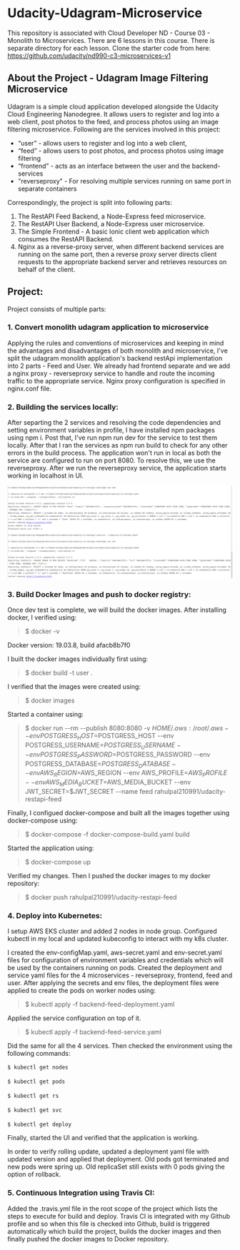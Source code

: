 # Udacity-Udagram-Microservice
This repository is associated with Cloud Developer ND - Course 03 - Monolith to Microservices. There are 6 lessons in this course. There is separate directory for each lesson.
Clone the starter code from here:
https://github.com/udacity/nd990-c3-microservices-v1

## About the Project - Udagram Image Filtering Microservice
Udagram is a simple cloud application developed alongside the Udacity Cloud Engineering Nanodegree. It allows users to register and log into a web client, post photos to the feed, and process photos using an image filtering microservice. Following are the services involved in this project:

* “user” - allows users to register and log into a web client, 
* “feed” - allows users to post photos, and process photos using image filtering 
* “frontend” - acts as an interface between the user and the backend-services
* "reverseproxy" - For resolving multiple services running on same port in separate containers

Correspondingly, the project is split into following parts:
1. The RestAPI Feed Backend, a Node-Express feed microservice.
1. The RestAPI User Backend, a Node-Express user microservice.
1. The Simple Frontend - A basic Ionic client web application which consumes the RestAPI Backend.
1. Nginx as a reverse-proxy server, when different backend services are running on the same port, then a reverse proxy server directs client requests to the appropriate backend server and retrieves resources on behalf of the client.  


## Project:

Project consists of multiple parts:

### 1. Convert monolith udagram application to microservice

Applying the rules and conventions of microservices and keeping in mind the advantages and disadvantages of both monolith and microservice, I've split the udagram monolith application's backend restApi implementation into 2 parts - Feed and User.
We already had frontend separate and we add a nginx proxy - reverseproxy service to handle and route the incoming traffic to the appropriate service. Nginx proxy configuration is specified in nginx.conf file.

### 2. Building the services locally:

After separting the 2 services and resolving the code dependencies and setting environment variables in profile, I have installed npm packages using npm i.
Post that, I've run npm run dev for the service to test them locally. After that I ran the services as npm run build to check for any other errors in the build process.
The application won't run in local as both the service are configured to run on port 8080. To resolve this, we use the reverseproxy. After we run the reverseproxy service, the application starts working in localhost in UI.

![Alt text](/screenshots/Local-run.PNG "Local Deployment")

### 3. Build Docker Images and push to docker registry:

Once dev test is complete, we will build the docker images. After installing docker, I verified using: 

>$ docker -v

Docker version: 19.03.8, build afacb8b7f0 

I built the docker images individually first using:

>$ docker build -t user .

I verified that the images were created using:

>$ docker images

Started a container using:

>$ docker run --rm --publish 8080:8080 -v $HOME/.aws:/root/.aws --env POSTGRESS_HOST=$POSTGRESS_HOST --env POSTGRESS_USERNAME=$POSTGRESS_USERNAME --env POSTGRESS_PASSWORD=$POSTGRESS_PASSWORD --env POSTGRESS_DATABASE=$POSTGRESS_DATABASE --env AWS_REGION=$AWS_REGION --env AWS_PROFILE=$AWS_PROFILE --env AWS_MEDIA_BUCKET=$AWS_MEDIA_BUCKET --env JWT_SECRET=$JWT_SECRET --name feed rahulpal210991/udacity-restapi-feed

Finally, I configued docker-compose and built all the images together using docker-compose using:

>$ docker-compose -f docker-compose-build.yaml build

Started the application using:

>$ docker-compose up

Verified my changes. Then I pushed the docker images to my docker repository:

>$ docker push rahulpal210991/udacity-restapi-feed


### 4. Deploy into Kubernetes:

I setup AWS EKS cluster and added 2 nodes in node group. Configured kubectl in my local and updated kubeconfig to interact with my k8s cluster.

I created the env-configMap.yaml, aws-secret.yaml and env-secret.yaml files for configuration of environment variables and credentials which will be used by the containers running on pods.
Created the deployment and service yaml files for the 4 microservices - reverseproxy, frontend, feed and user. 
After applying the secrets and env files, the deployment files were applied to create the pods on worker nodes using:

>$ kubectl apply -f backend-feed-deployment.yaml

Applied the service configuration on top of it.

>$ kubectl apply -f backend-feed-service.yaml

Did the same for all the 4 services. Then checked the environment using the following commands:

```
$ kubectl get nodes

$ kubectl get pods

$ kubectl get rs

$ kubectl get svc

$ kubectl get deploy
```

Finally, started the UI and verified that the application is working.

In order to verify rolling update, updated a deployment yaml file with updated version and applied that deployment.
Old pods got terminated and new pods were spring up. Old replicaSet still exists with 0 pods giving the option of rollback.

### 5. Continuous Integration using Travis CI:

Added the .travis.yml file in the root scope of the project which lists the steps to execute for build and deploy.
Travis CI is integrated with my Github profile and so when this file is checked into Github, build is triggered automatically which build the project, builds the docker images and then finally pushed the docker images to Docker repository.

